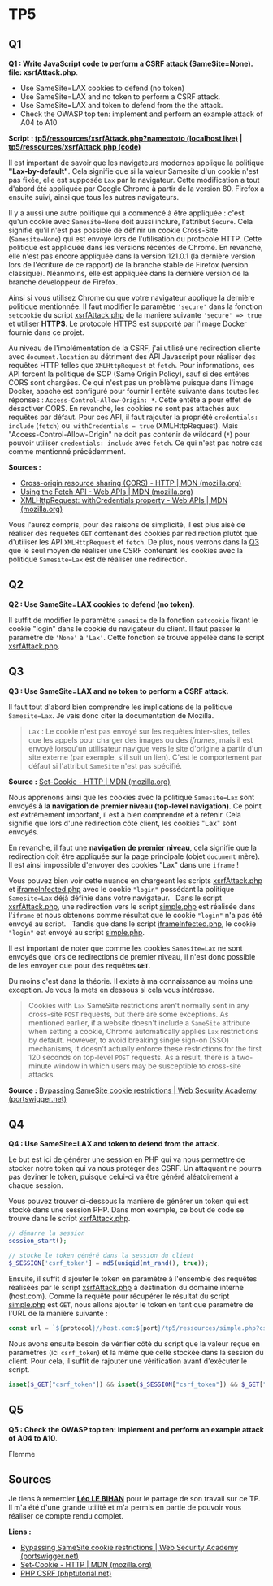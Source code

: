 # TP5

## Q1

**Q1 : Write JavaScript code to perform a CSRF attack (SameSite=None). file: xsrfAttack.php**.

- Use SameSite=LAX cookies to defend (no token)
- Use SameSite=LAX and no token to perform a CSRF attack.
- Use SameSite=LAX and token to defend from the the attack.
- Check the OWASP top ten: implement and
perform an example attack of A04 to A10

**Script : [tp5/ressources/xsrfAttack.php?name=toto (localhost live)](https://host.com:4443/tp5/ressources/xsrfAttack.php?name=toto) | [tp5/ressources/xsrfAttack.php (code)](/src/tp5/ressources/xsrfAttack.php)**

Il est important de savoir que les navigateurs modernes applique la politique **"Lax-by-default"**. Cela signifie que si la valeur Samesite d'un cookie n'est pas fixée, elle est supposée `Lax` par le navigateur. Cette modification a tout d'abord été appliquée par Google Chrome à partir de la version 80. Firefox a ensuite suivi, ainsi que tous les autres navigateurs.

Il y a aussi une autre politique qui a commencé à être appliquée : c'est qu'un cookie avec `Samesite=None` doit aussi inclure, l'attribut `Secure`. Cela signifie qu'il n'est pas possible de définir un cookie Cross-Site (`Samesite=None`) qui est envoyé lors de l'utilisation du protocole HTTP. Cette politique est appliquée dans les versions récentes de Chrome. En revanche, elle n'est pas encore appliquée dans la version 121.0.1 (la dernière version lors de l'écriture de ce rapport) de la branche stable de Firefox (version classique). Néanmoins, elle est appliquée dans la dernière version de la branche développeur de Firefox.

Ainsi si vous utilisez Chrome ou que votre navigateur applique la dernière politique mentionnée. Il faut modifier le paramètre `'secure'` dans la fonction `setcookie` du script [xsrfAttack.php](/src/tp5/ressources/xsrfAttack.php) de la manière suivante `'secure' => true` et utiliser **HTTPS**. Le protocole HTTPS est supporté par l'image Docker fournie dans ce projet.

Au niveau de l'implémentation de la CSRF, j'ai utilisé une redirection cliente avec `document.location` au détriment des API Javascript pour réaliser des requêtes HTTP telles que `XMLHttpRequest` et `fetch`. Pour informations, ces API forcent la politique de SOP (Same Origin Policy), sauf si des entêtes CORS sont chargées. Ce qui n'est pas un problème puisque dans l'image Docker, apache est configuré pour fournir l'entête suivante dans toutes les réponses : `Access-Control-Allow-Origin: *`. Cette entête a pour effet de désactiver CORS. En revanche, les cookies ne sont pas attachés aux requêtes par défaut. Pour ces API, il faut rajouter la propriété `credentials: include` (`fetch`) ou  `withCredentials = true` (XMLHttpRequest). Mais "Access-Control-Allow-Origin" ne doit pas contenir de wildcard (`*`) pour pouvoir utiliser `credentials: include` avec `fetch`. Ce qui n'est pas notre cas comme mentionné précédemment.

**Sources :**

- [Cross-origin resource sharing (CORS) - HTTP | MDN (mozilla.org)](https://developer.mozilla.org/fr/docs/Web/HTTP/CORS)
- [Using the Fetch API - Web APIs | MDN (mozilla.org)](https://developer.mozilla.org/en-US/docs/Web/API/Fetch_API/Using_Fetch#sending_a_request_with_credentials_included)
- [XMLHttpRequest: withCredentials property - Web APIs | MDN (mozilla.org)](https://developer.mozilla.org/en-US/docs/Web/API/XMLHttpRequest/withCredentials)

Vous l'aurez compris, pour des raisons de simplicité, il est plus aisé de réaliser des requêtes `GET` contenant des cookies par redirection plutôt que d'utiliser les API `XMLHttpRequest` et `fetch`. De plus, nous verrons dans la [Q3](#q3) que le seul moyen de réaliser une CSRF contenant les cookies avec la politique `Samesite=Lax` est de réaliser une redirection.

## Q2

**Q2 : Use SameSite=LAX cookies to defend (no token)**.

Il suffit de modifier le paramètre `samesite` de la fonction `setcookie` fixant le cookie "login" dans le cookie du navigateur du client. Il faut passer le paramètre de `'None'` à `'Lax'`. Cette fonction se trouve appelée dans le script [xsrfAttack.php](../src/tp5/ressources/xsrfAttack.php).

## Q3

**Q3 : Use SameSite=LAX and no token to perform a CSRF attack.**

Il faut tout d'abord bien comprendre les implications de la politique `Samesite=Lax`. Je vais donc citer la documentation de Mozilla.

> `Lax` : Le cookie n'est pas envoyé sur les requêtes inter-sites, telles que les appels pour charger des images ou des *iframes*, mais il est envoyé lorsqu'un utilisateur navigue vers le site d'origine à partir d'un site externe (par exemple, s'il suit un lien). C'est le comportement par défaut si l'attribut `SameSite` n'est pas spécifié.

**Source :** [Set-Cookie - HTTP | MDN (mozilla.org)](https://developer.mozilla.org/fr/docs/Web/HTTP/Headers/Set-Cookie#samesitesamesite-value)

Nous apprenons ainsi que les cookies avec la politique `Samesite=Lax` sont envoyés **à la navigation de premier niveau (top-level navigation)**. Ce point est extrêmement important, il est à bien comprendre et à retenir. Cela signifie que lors d'une redirection côté client, les cookies "Lax" sont envoyés.

En revanche, il faut une **navigation de premier niveau**, cela signifie que la redirection doit être appliquée sur la page principale (objet `document` mère). Il est ainsi impossible d'envoyer des cookies "Lax" dans une `iframe` !

Vous pouvez bien voir cette nuance en chargeant les scripts [xsrfAttack.php](../src/tp5/ressources/xsrfAttack.php) et [iframeInfected.php](../src/tp5/mycode/iframeInfected.php) avec le cookie `"login"` possédant la politique `Samesite=Lax` déjà définie dans votre navigateur.  
Dans le script [xsrfAttack.php](../src/tp5/ressources/xsrfAttack.php), une redirection vers le script [simple.php](../src/tp/ressources/simple.php) est réalisée dans l'`iframe` et nous obtenons comme résultat que le cookie `"login"` n'a pas été envoyé au script.  
Tandis que dans le script [iframeInfected.php](../src/tp5/mycode/iframeInfected.php), le cookie `"login"` est envoyé au script [simple.php](../src/tp/ressources/simple.php).

Il est important de noter que comme les cookies `Samesite=Lax` ne sont envoyés que lors de redirections de premier niveau, il n'est donc possible de les envoyer que pour des requêtes **`GET`**.

Du moins c'est dans la théorie. Il existe à ma connaissance au moins une exception. Je vous la mets en dessous si cela vous intéresse.

> Cookies with `Lax` SameSite restrictions aren't normally sent in any cross-site `POST` requests, but there are some exceptions. As mentioned earlier, if a website doesn't include a `SameSite` attribute when setting a cookie, Chrome automatically applies `Lax` restrictions by default. However, to avoid breaking single sign-on (SSO) mechanisms, it doesn't actually enforce these restrictions for the first 120 seconds on top-level `POST` requests. As a result, there is a two-minute window in which users may be susceptible to cross-site attacks.

**Source :** [Bypassing SameSite cookie restrictions | Web Security Academy (portswigger.net)](https://portswigger.net/web-security/csrf/bypassing-samesite-restrictions#:~:text=SameSite%20is%20a%20browser%20security,leaks%2C%20and%20some%20CORS%20exploits.)

## Q4

**Q4 : Use SameSite=LAX and token to defend from the attack.**

Le but est ici de générer une session en PHP qui va nous permettre de stocker notre token qui va nous protéger des CSRF. Un attaquant ne pourra pas deviner le token, puisque celui-ci va être généré aléatoirement à chaque session.

Vous pouvez trouver ci-dessous la manière de générer un token qui est stocké dans une session PHP. Dans mon exemple, ce bout de code se trouve dans le script [xsrfAttack.php](../src/tp5/ressources/xsrfAttack.php).

```php
// démarre la session
session_start();

// stocke le token généré dans la session du client
$_SESSION['csrf_token'] = md5(uniqid(mt_rand(), true));
```

Ensuite, il suffit d'ajouter le token en paramètre à l'ensemble des requêtes réalisées par le script [xsrfAttack.php](../src/tp5/ressources/xsrfAttack.php) à destination du domaine interne (host.com). Comme la requête pour récupérer le résultat du script [simple.php](../src/tp/ressources/simple.php) est `GET`, nous allons ajouter le token en tant que paramètre de l'URL de la manière suivante :

```js
const url = `${protocol}//host.com:${port}/tp5/ressources/simple.php?csrf_token=<?php echo $_SESSION["csrf_token"] ?>`;  
```

Nous avons ensuite besoin de vérifier côté du script que la valeur reçue en paramètres (ici `csrf_token`) et la même que celle stockée dans la session du client. Pour cela, il suffit de rajouter une vérification avant d'exécuter le script.

```php
isset($_GET["csrf_token"]) && isset($_SESSION["csrf_token"]) && $_GET["csrf_token"] == $_SESSION["csrf_token"])
```

## Q5

**Q5 : Check the OWASP top ten: implement and perform an example attack of A04 to A10**.

Flemme

## Sources

Je tiens à remercier **[Léo LE BIHAN](https://github.com/LeBihanLeo/)** pour le partage de son travail sur ce TP. Il m'a été d'une grande utilité et m'a permis en partie de pouvoir vous réaliser ce compte rendu complet.

**Liens :**

- [Bypassing SameSite cookie restrictions | Web Security Academy (portswigger.net)](https://portswigger.net/web-security/csrf/bypassing-samesite-restrictions#:~:text=SameSite%20is%20a%20browser%20security,leaks%2C%20and%20some%20CORS%20exploits.)
- [Set-Cookie - HTTP | MDN (mozilla.org)](https://developer.mozilla.org/fr/docs/Web/HTTP/Headers/Set-Cookie#samesitesamesite-value)
- [PHP CSRF (phptutorial.net)](https://www.phptutorial.net/php-tutorial/php-csrf/)
